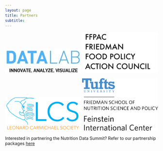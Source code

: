 ```yaml
---
layout: page
title: Partners 
subtitle: 
---
```


<a href="http://datalab.tufts.edu"><img src="/img/partners/datalablogo.jpg" width="250"></a>          <a href="https://nutrition.tufts.edu/students/student-organizations"><img src="/img/partners/fcs.jpg" width="250"></a>  

<a href="http://www.lcs.tufts.edu/"><img src="/img/partners/lcs.png" width="250"></a>          <a href="http://fic.tufts.edu/"><img src="/img/partners/feinstein.png" width="250"></a>

Interested in partnering the Nutrition Data Summit? Refer to our partnership packages <a href="http://tuftsnds.io/img/partners/[NDS]%20Sponsorship%20&%20Partnership%20Packages.pdf" download="[NDS] Sponsorship & Partnership Packages.pdf">here</a>

